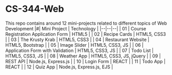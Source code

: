 # CS-344-Web
This repo contains around 12 mini-projects related to different topics of Web Development
|#| Mini Project | Technology |
|--|--|--|
| 01 | Course Registration Application Form | HTML5 |
| 02 | Recipe Cards | HTML5, CSS3 |
| 03 | The Krusty Krab | HTML5, CSS3 |
| 04 | Restaurant Website | HTML5, Bootstrap |
| 05 | Image Slider | HTML5, CSS3, JS |
| 06 | Application Form with Validation | HTML5, CSS3, JS |
| 07 | Todo List | HTML5, CSS3, JS |
| 08 | Weather App | HTML5, CSS3, JS, jQuery |
| 09 | REST API | Node.js, Express.js |
| 10 | Login Form | REACT |
| 11 | Todo App | REACT |
| 12 | Quiz App | Node.js, Express.js, EJS |
